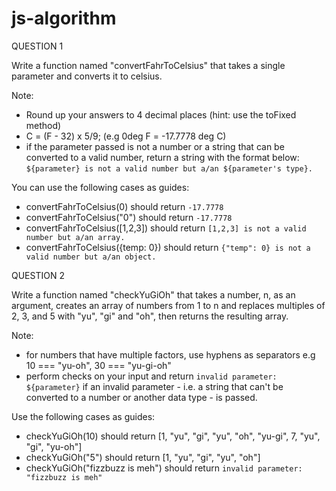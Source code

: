 # js-algorithm
QUESTION 1

Write a function named "convertFahrToCelsius" that takes a single parameter and converts it to celsius.

Note:

  - Round up your answers to 4 decimal places (hint: use the toFixed method)
  - C = (F - 32) x 5/9; (e.g 0deg F = -17.7778 deg C)
  - if the parameter passed is not a number or a string that can be converted to a valid number, return a string with the format below:
    `${parameter} is not a valid number but a/an ${parameter's type}.`
    
You can use the following cases as guides:

  - convertFahrToCelsius(0) should return `-17.7778`
  - convertFahrToCelsius("0") should return `-17.7778`
  - convertFahrToCelsius([1,2,3]) should return `[1,2,3] is not a valid number but a/an array.`
  - convertFahrToCelsius({temp: 0}) should return `{"temp": 0} is not a valid number but a/an object.`
  
QUESTION 2

Write a function named "checkYuGiOh" that takes a number, n, as an argument, creates an array of numbers from 1 to n and replaces multiples of 2, 3, and 5 with "yu", "gi" and "oh", then returns the resulting array.

Note:

  - for numbers that have multiple factors, use hyphens as separators
    e.g 10 === "yu-oh", 30 === "yu-gi-oh"
  - perform checks on your input and return `invalid parameter: ${parameter}` if an invalid parameter - i.e. a string that can't be converted to a number or another data type - is passed. 

Use the following cases as guides:

  - checkYuGiOh(10) should return [1, "yu", "gi", "yu", "oh", "yu-gi", 7, "yu", "gi", "yu-oh"]
  - checkYuGiOh("5") should return [1, "yu", "gi", "yu", "oh"]
  - checkYuGiOh("fizzbuzz is meh") should return `invalid parameter: "fizzbuzz is meh"`
